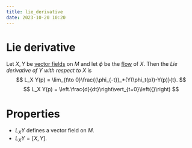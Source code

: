 ```yaml
---
title: lie_derivative
date: 2023-10-20 10:20
---
```

# Lie derivative
Let $X,Y$ be [vector fields](vector_field.md) on $M$ and let $\phi$ be the [flow](flow_of_a_vector_field.md) of $X$. Then the
*Lie derivative of $Y$ with respect to $X$* is 
$$
L_X Y(p) = \lim_{t\to 0}\frac{(\phi_{-t})_*(Y(\phi_t(p))-Y(p)}{t}.
$$
$$
L_X Y(p) = \left.\frac{d}{dt}\right\vert_{t=0}\left({}\right)
$$

# Properties
- $L_X Y$ defines a vector field on $M$.
- $L_X Y=[X,Y]$.
